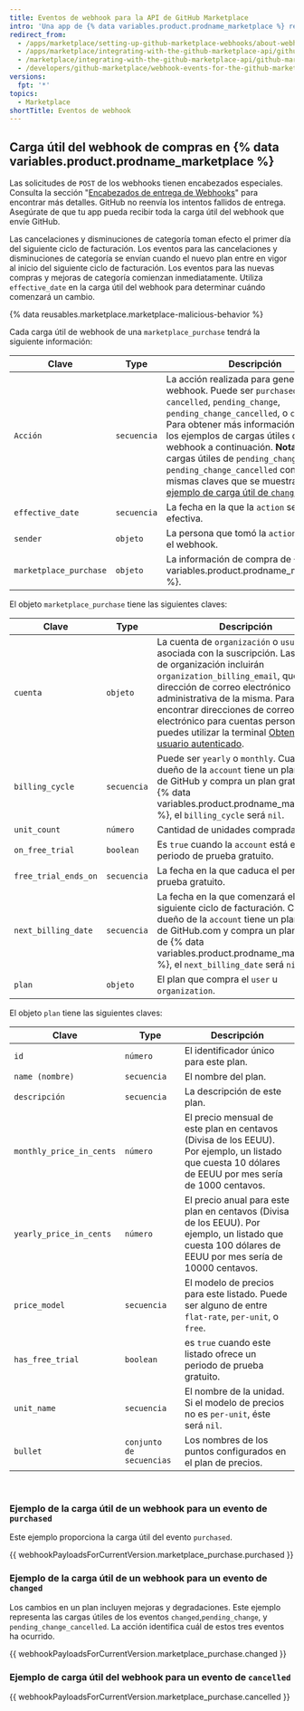```yaml
---
title: Eventos de webhook para la API de GitHub Marketplace
intro: 'Una app de {% data variables.product.prodname_marketplace %} recibe información acerca de los cambios en el plan de un usuario desde el webhook del evento de compra en Marketplace. Un evento de compra de marketplace se activa cuando un usuario compra, cancela o cambia su plan de pago.'
redirect_from:
  - /apps/marketplace/setting-up-github-marketplace-webhooks/about-webhook-payloads-for-a-github-marketplace-listing/
  - /apps/marketplace/integrating-with-the-github-marketplace-api/github-marketplace-webhook-events/
  - /marketplace/integrating-with-the-github-marketplace-api/github-marketplace-webhook-events
  - /developers/github-marketplace/webhook-events-for-the-github-marketplace-api
versions:
  fpt: '*'
topics:
  - Marketplace
shortTitle: Eventos de webhook
---
```


## Carga útil del webhook de compras en {% data variables.product.prodname_marketplace %}

Las solicitudes de `POST` de los webhooks tienen encabezados especiales. Consulta la sección "[Encabezados de entrega de Webhooks](/webhooks/event-payloads/#delivery-headers)" para encontrar más detalles. GitHub no reenvía los intentos fallidos de entrega. Asegúrate de que tu app pueda recibir toda la carga útil del webhook que envíe GitHub.

Las cancelaciones y disminuciones de categoría toman efecto el primer día del siguiente ciclo de facturación. Los eventos para las cancelaciones y disminuciones de categoría se envían cuando el nuevo plan entre en vigor al inicio del siguiente ciclo de facturación. Los eventos para las nuevas compras y mejoras de categoría comienzan inmediatamente. Utiliza `effective_date` en la carga útil del webhook para determinar cuándo comenzará un cambio.

{% data reusables.marketplace.marketplace-malicious-behavior %}

Cada carga útil de webhook de una `marketplace_purchase` tendrá la siguiente información:


| Clave                  | Type        | Descripción                                                                                                                                                                                                                                                                                                                                                                                                                                                   |
| ---------------------- | ----------- | ------------------------------------------------------------------------------------------------------------------------------------------------------------------------------------------------------------------------------------------------------------------------------------------------------------------------------------------------------------------------------------------------------------------------------------------------------------- |
| `Acción`               | `secuencia` | La acción realizada para generar el webhook. Puede ser `purchased`, `cancelled`, `pending_change`, `pending_change_cancelled`, o `changed`. Para obtener más información, consulta los ejemplos de cargas útiles de webhook a continuación. **Nota:** las cargas útiles de `pending_change` y `pending_change_cancelled` contienen las mismas claves que se muestra en el [ejemplo de carga útil de `changed`](#example-webhook-payload-for-a-changed-event). |
| `effective_date`       | `secuencia` | La fecha en la que la `action` se hace efectiva.                                                                                                                                                                                                                                                                                                                                                                                                              |
| `sender`               | `objeto`    | La persona que tomó la `action` que activó el webhook.                                                                                                                                                                                                                                                                                                                                                                                                        |
| `marketplace_purchase` | `objeto`    | La información de compra de {% data variables.product.prodname_marketplace %}.                                                                                                                                                                                                                                                                                                                                                                                |

El objeto `marketplace_purchase` tiene las siguientes claves:

| Clave                | Type        | Descripción                                                                                                                                                                                                                                                                                                                                                                                              |
| -------------------- | ----------- | -------------------------------------------------------------------------------------------------------------------------------------------------------------------------------------------------------------------------------------------------------------------------------------------------------------------------------------------------------------------------------------------------------- |
| `cuenta`             | `objeto`    | La cuenta de `organización` o `usuario` asociada con la suscripción. Las cuentas de organización incluirán `organization_billing_email`, que es la dirección de correo electrónico administrativa de la misma. Para encontrar direcciones de correo electrónico para cuentas personales, puedes utilizar la terminal [Obtener el usuario autenticado](/rest/reference/users#get-the-authenticated-user). |
| `billing_cycle`      | `secuencia` | Puede ser `yearly` o `monthly`. Cuando el dueño de la `account` tiene un plan gratuito de GitHub y compra un plan gratuito de {% data variables.product.prodname_marketplace %}, el `billing_cycle` será `nil`.                                                                                                                                                                                          |
| `unit_count`         | `número`    | Cantidad de unidades compradas.                                                                                                                                                                                                                                                                                                                                                                          |
| `on_free_trial`      | `boolean`   | Es `true` cuando la `account` está en un periodo de prueba gratuito.                                                                                                                                                                                                                                                                                                                                     |
| `free_trial_ends_on` | `secuencia` | La fecha en la que caduca el periodo de prueba gratuito.                                                                                                                                                                                                                                                                                                                                                 |
| `next_billing_date`  | `secuencia` | La fecha en la que comenzará el siguiente ciclo de facturación. Cuando el dueño de la `account` tiene un plan gratuito de GitHub.com y compra un plan gratuito de {% data variables.product.prodname_marketplace %}, el `next_billing_date` será `nil`.                                                                                                                                                  |
| `plan`               | `objeto`    | El plan que compra el `user` u `organization`.                                                                                                                                                                                                                                                                                                                                                           |

El objeto `plan` tiene las siguientes claves:

| Clave                    | Type                     | Descripción                                                                                                                                              |
| ------------------------ | ------------------------ | -------------------------------------------------------------------------------------------------------------------------------------------------------- |
| `id`                     | `número`                 | El identificador único para este plan.                                                                                                                   |
| `name (nombre)`          | `secuencia`              | El nombre del plan.                                                                                                                                      |
| `descripción`            | `secuencia`              | La descripción de este plan.                                                                                                                             |
| `monthly_price_in_cents` | `número`                 | El precio mensual de este plan en centavos (Divisa de los EEUU). Por ejemplo, un listado que cuesta 10 dólares de EEUU por mes sería de 1000 centavos.   |
| `yearly_price_in_cents`  | `número`                 | El precio anual para este plan en centavos (Divisa de los EEUU). Por ejemplo, un listado que cuesta 100 dólares de EEUU por mes sería de 10000 centavos. |
| `price_model`            | `secuencia`              | El modelo de precios para este listado. Puede ser alguno de entre `flat-rate`, `per-unit`, o `free`.                                                     |
| `has_free_trial`         | `boolean`                | es `true` cuando este listado ofrece un periodo de prueba gratuito.                                                                                      |
| `unit_name`              | `secuencia`              | El nombre de la unidad. Si el modelo de precios no es `per-unit`, éste será `nil`.                                                                       |
| `bullet`                 | `conjunto de secuencias` | Los nombres de los puntos configurados en el plan de precios.                                                                                            |

<br/>

### Ejemplo de la carga útil de un webhook para un evento de `purchased`
Este ejemplo proporciona la carga útil del evento `purchased`.

{{ webhookPayloadsForCurrentVersion.marketplace_purchase.purchased }}

### Ejemplo de la carga útil de un webhook para un evento de `changed`

Los cambios en un plan incluyen mejoras y degradaciones. Este ejemplo representa las cargas útiles de los eventos `changed`,`pending_change`, y `pending_change_cancelled`. La acción identifica cuál de estos tres eventos ha ocurrido.

{{ webhookPayloadsForCurrentVersion.marketplace_purchase.changed }}

### Ejemplo de carga útil del webhook para un evento de `cancelled`

{{ webhookPayloadsForCurrentVersion.marketplace_purchase.cancelled }}
